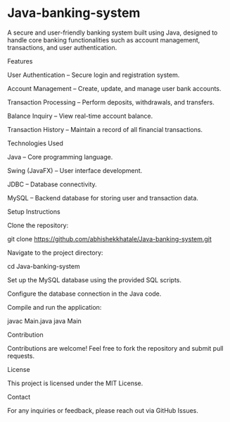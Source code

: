 # Java-banking-system

A secure and user-friendly banking system built using Java, designed to handle core banking functionalities such as account management, transactions, and user authentication.

Features

User Authentication – Secure login and registration system.

Account Management – Create, update, and manage user bank accounts.

Transaction Processing – Perform deposits, withdrawals, and transfers.

Balance Inquiry – View real-time account balance.

Transaction History – Maintain a record of all financial transactions.

Technologies Used

Java – Core programming language.

Swing (JavaFX) – User interface development.

JDBC – Database connectivity.

MySQL – Backend database for storing user and transaction data.

Setup Instructions

Clone the repository:

git clone https://github.com/abhishekkhatale/Java-banking-system.git

Navigate to the project directory:

cd Java-banking-system

Set up the MySQL database using the provided SQL scripts.

Configure the database connection in the Java code.

Compile and run the application:

javac Main.java
java Main

Contribution

Contributions are welcome! Feel free to fork the repository and submit pull requests.

License

This project is licensed under the MIT License.

Contact

For any inquiries or feedback, please reach out via GitHub Issues.

